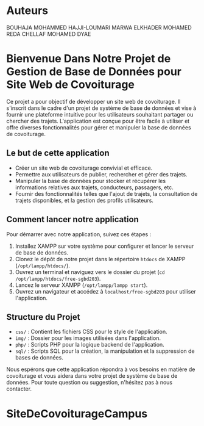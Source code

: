 # Auteurs
BOUHAJA MOHAMMED
HAJJI-LOUMARI MARWA
ELKHADER MOHAMED REDA
CHELLAF MOHAMED DYAE

# Bienvenue Dans Notre Projet de Gestion de Base de Données pour Site Web de Covoiturage

Ce projet a pour objectif de développer un site web de covoiturage. Il s'inscrit dans le cadre d'un projet de système de base de données et vise à fournir une plateforme intuitive pour les utilisateurs souhaitant partager ou chercher des trajets. L'application est conçue pour être facile à utiliser et offre diverses fonctionnalités pour gérer et manipuler la base de données de covoiturage.

## Le but de cette application

- Créer un site web de covoiturage convivial et efficace.
- Permettre aux utilisateurs de publier, rechercher et gérer des trajets.
- Manipuler la base de données pour stocker et récupérer les informations relatives aux trajets, conducteurs, passagers, etc.
- Fournir des fonctionnalités telles que l'ajout de trajets, la consultation de trajets disponibles, et la gestion des profils utilisateurs.

## Comment lancer notre application

Pour démarrer avec notre application, suivez ces étapes :

1. Installez XAMPP sur votre système pour configurer et lancer le serveur de base de données.
2. Clonez le dépôt de notre projet dans le répertoire `htdocs` de XAMPP (`/opt/lampp/htdocs/`).
3. Ouvrez un terminal et naviguez vers le dossier du projet (`cd /opt/lampp/htdocs/free-sgbd203`).
4. Lancez le serveur XAMPP (`/opt/lampp/lampp start`).
5. Ouvrez un navigateur et accédez à `localhost/free-sgbd203` pour utiliser l'application.

## Structure du Projet

- `css/` : Contient les fichiers CSS pour le style de l'application.
- `img/` : Dossier pour les images utilisées dans l'application.
- `php/` : Scripts PHP pour la logique backend de l'application.
- `sql/` : Scripts SQL pour la création, la manipulation et la suppression de bases de données.

Nous espérons que cette application répondra à vos besoins en matière de covoiturage et vous aidera dans votre projet de système de base de données. Pour toute question ou suggestion, n'hésitez pas à nous contacter.
# SiteDeCovoiturageCampus

